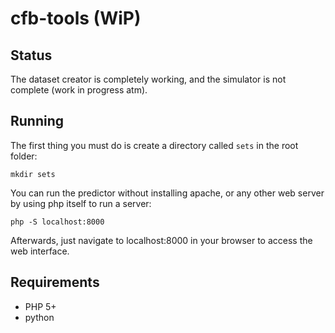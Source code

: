 # cfb-tools (WiP)

Status
---
The dataset creator is completely working, and the simulator is not complete (work in progress atm).

Running
---
The first thing you must do is create a directory called `sets` in the root folder:

    mkdir sets

You can run the predictor without installing apache, or any other web server by using php itself to run a server:

    php -S localhost:8000
    
Afterwards, just navigate to localhost:8000 in your browser to access the web interface.

Requirements
---
- PHP 5+
- python 
